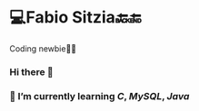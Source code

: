 # 💻Fabio Sitzia🔙🔚
Coding newbie👶🏻
### Hi there 👋


### 🌱 I’m currently learning *C*, *MySQL*, *Java*
